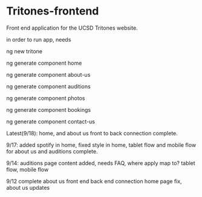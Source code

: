 # Tritones-frontend
Front end application for the UCSD Tritones website.

in order to run app, needs

ng new tritone

ng generate component home

ng generate component about-us

ng generate component auditions

ng generate component photos

ng generate component bookings

ng generate component contact-us


Latest(9/18):
home, and about us front to back connection complete.

9/17:
added spotify in home, fixed style in home, tablet flow and mobile flow for about us and auditions complete.

9/14:
auditions page content added, 
needs FAQ, 
where apply map to?
tablet flow,
mobile flow

9/12
complete about us front end back end connection
home page fix, about us updates
